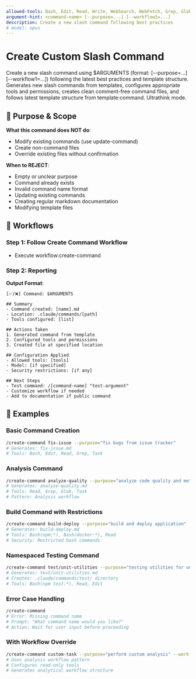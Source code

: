 ```yaml
---
allowed-tools: Bash, Edit, Read, Write, WebSearch, WebFetch, Grep, Glob, Task
argument-hint: <command-name> [--purpose=...] [--workflow1=...]
description: Create a new slash command following best practices
# model: opus
---
```


# Create Custom Slash Command

Create a new slash command using $ARGUMENTS (format: <command-name> [--purpose=...] [--workflow1=...]) following the latest best practices and template structure. Generates new slash commands from templates, configures appropriate tools and permissions, creates clean comment-free command files, and follows latest template structure from template:command. Ultrathink mode.

## 🎯 Purpose & Scope

**What this command does NOT do**:

- Modify existing commands (use update-command)
- Create non-command files
- Override existing files without confirmation

**When to REJECT**:

- Empty or unclear purpose
- Command already exists
- Invalid command name format
- Updating existing commands
- Creating regular markdown documentation
- Modifying template files

## 🔄 Workflows

### Step 1: Follow Create Command Workflow

- Execute workflow:create-command

### Step 2: Reporting

**Output Format**:

```
[✅/❌] Command: $ARGUMENTS

## Summary
- Command created: [name].md
- Location: .claude/commands/[path]
- Tools configured: [list]

## Actions Taken
1. Generated command from template
2. Configured tools and permissions
3. Created file at specified location

## Configuration Applied
- Allowed tools: [tools]
- Model: [if specified]
- Security restrictions: [if any]

## Next Steps
- Test command: /[command-name] "test-argument"
- Customize workflow if needed
- Add to documentation if public command
```

## 📝 Examples

### Basic Command Creation

```bash
/create-command fix-issue --purpose="fix bugs from issue tracker"
# Generates: fix-issue.md
# Tools: Bash, Edit, Read, Grep, Task
```

### Analysis Command

```bash
/create-command analyze-quality --purpose="analyze code quality and metrics"
# Generates: analyze-quality.md  
# Tools: Read, Grep, Glob, Task
# Pattern: Analysis workflow
```

### Build Command with Restrictions

```bash
/create-command build-deploy --purpose="build and deploy application"
# Generates: build-deploy.md
# Tools: Bash(npm:*), Bash(docker:*), Read
# Security: Restricted bash commands
```

### Namespaced Testing Command

```bash
/create-command test/unit-utilities --purpose="testing utilities for unit tests"
# Generates: test/unit-utilities.md
# Creates: .claude/commands/test/ directory
# Tools: Bash(npm test:*), Read, Edit
```

### Error Case Handling

```bash
/create-command
# Error: Missing command name
# Prompt: "What command name would you like?"
# Action: Wait for user input before proceeding
```

### With Workflow Override

```bash
/create-command custom-task --purpose="perform custom analysis" --workflow="analysis"
# Uses analysis workflow pattern
# Configures read-only tools
# Generates analytical workflow structure
```
